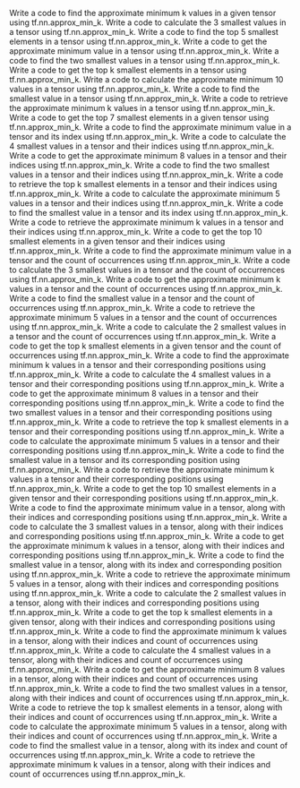 Write a code to find the approximate minimum k values in a given tensor using tf.nn.approx_min_k.
Write a code to calculate the 3 smallest values in a tensor using tf.nn.approx_min_k.
Write a code to find the top 5 smallest elements in a tensor using tf.nn.approx_min_k.
Write a code to get the approximate minimum value in a tensor using tf.nn.approx_min_k.
Write a code to find the two smallest values in a tensor using tf.nn.approx_min_k.
Write a code to get the top k smallest elements in a tensor using tf.nn.approx_min_k.
Write a code to calculate the approximate minimum 10 values in a tensor using tf.nn.approx_min_k.
Write a code to find the smallest value in a tensor using tf.nn.approx_min_k.
Write a code to retrieve the approximate minimum k values in a tensor using tf.nn.approx_min_k.
Write a code to get the top 7 smallest elements in a given tensor using tf.nn.approx_min_k.
Write a code to find the approximate minimum value in a tensor and its index using tf.nn.approx_min_k.
Write a code to calculate the 4 smallest values in a tensor and their indices using tf.nn.approx_min_k.
Write a code to get the approximate minimum 8 values in a tensor and their indices using tf.nn.approx_min_k.
Write a code to find the two smallest values in a tensor and their indices using tf.nn.approx_min_k.
Write a code to retrieve the top k smallest elements in a tensor and their indices using tf.nn.approx_min_k.
Write a code to calculate the approximate minimum 5 values in a tensor and their indices using tf.nn.approx_min_k.
Write a code to find the smallest value in a tensor and its index using tf.nn.approx_min_k.
Write a code to retrieve the approximate minimum k values in a tensor and their indices using tf.nn.approx_min_k.
Write a code to get the top 10 smallest elements in a given tensor and their indices using tf.nn.approx_min_k.
Write a code to find the approximate minimum value in a tensor and the count of occurrences using tf.nn.approx_min_k.
Write a code to calculate the 3 smallest values in a tensor and the count of occurrences using tf.nn.approx_min_k.
Write a code to get the approximate minimum k values in a tensor and the count of occurrences using tf.nn.approx_min_k.
Write a code to find the smallest value in a tensor and the count of occurrences using tf.nn.approx_min_k.
Write a code to retrieve the approximate minimum 5 values in a tensor and the count of occurrences using tf.nn.approx_min_k.
Write a code to calculate the 2 smallest values in a tensor and the count of occurrences using tf.nn.approx_min_k.
Write a code to get the top k smallest elements in a given tensor and the count of occurrences using tf.nn.approx_min_k.
Write a code to find the approximate minimum k values in a tensor and their corresponding positions using tf.nn.approx_min_k.
Write a code to calculate the 4 smallest values in a tensor and their corresponding positions using tf.nn.approx_min_k.
Write a code to get the approximate minimum 8 values in a tensor and their corresponding positions using tf.nn.approx_min_k.
Write a code to find the two smallest values in a tensor and their corresponding positions using tf.nn.approx_min_k.
Write a code to retrieve the top k smallest elements in a tensor and their corresponding positions using tf.nn.approx_min_k.
Write a code to calculate the approximate minimum 5 values in a tensor and their corresponding positions using tf.nn.approx_min_k.
Write a code to find the smallest value in a tensor and its corresponding position using tf.nn.approx_min_k.
Write a code to retrieve the approximate minimum k values in a tensor and their corresponding positions using tf.nn.approx_min_k.
Write a code to get the top 10 smallest elements in a given tensor and their corresponding positions using tf.nn.approx_min_k.
Write a code to find the approximate minimum value in a tensor, along with their indices and corresponding positions using tf.nn.approx_min_k.
Write a code to calculate the 3 smallest values in a tensor, along with their indices and corresponding positions using tf.nn.approx_min_k.
Write a code to get the approximate minimum k values in a tensor, along with their indices and corresponding positions using tf.nn.approx_min_k.
Write a code to find the smallest value in a tensor, along with its index and corresponding position using tf.nn.approx_min_k.
Write a code to retrieve the approximate minimum 5 values in a tensor, along with their indices and corresponding positions using tf.nn.approx_min_k.
Write a code to calculate the 2 smallest values in a tensor, along with their indices and corresponding positions using tf.nn.approx_min_k.
Write a code to get the top k smallest elements in a given tensor, along with their indices and corresponding positions using tf.nn.approx_min_k.
Write a code to find the approximate minimum k values in a tensor, along with their indices and count of occurrences using tf.nn.approx_min_k.
Write a code to calculate the 4 smallest values in a tensor, along with their indices and count of occurrences using tf.nn.approx_min_k.
Write a code to get the approximate minimum 8 values in a tensor, along with their indices and count of occurrences using tf.nn.approx_min_k.
Write a code to find the two smallest values in a tensor, along with their indices and count of occurrences using tf.nn.approx_min_k.
Write a code to retrieve the top k smallest elements in a tensor, along with their indices and count of occurrences using tf.nn.approx_min_k.
Write a code to calculate the approximate minimum 5 values in a tensor, along with their indices and count of occurrences using tf.nn.approx_min_k.
Write a code to find the smallest value in a tensor, along with its index and count of occurrences using tf.nn.approx_min_k.
Write a code to retrieve the approximate minimum k values in a tensor, along with their indices and count of occurrences using tf.nn.approx_min_k.